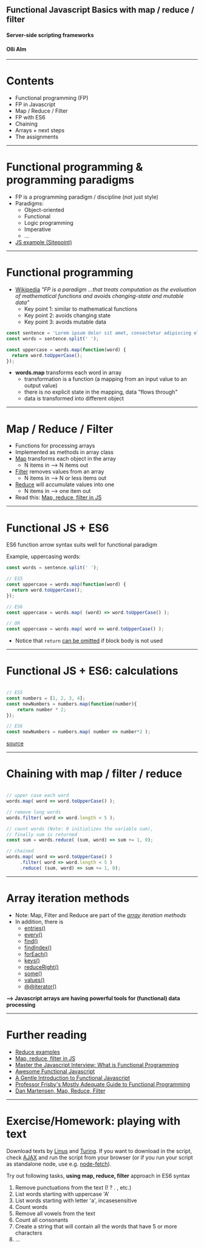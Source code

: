 
## Functional Javascript Basics with map / reduce / filter
#### Server-side scripting frameworks 
#### Olli Alm

---

# Contents

* Functional programming (FP)
* FP in Javascript
* Map / Reduce / Filter
* FP with ES6
* Chaining
* Arrays + next steps
* The assignments

---

# Functional programming & programming paradigms

* FP is a programming paradigm / discipline (not just style)
* Paradigms:
  * Object-oriented
  * Functional
  * Logic programming
  * Imperative 
  * ...
* [JS example (Sitepoint)](https://www.sitepoint.com/introduction-functional-javascript/)

---

# Functional programming

* [Wikipedia](https://en.wikipedia.org/wiki/Functional_programming) *"FP is a paradigm ...that treats computation as the evaluation of mathematical functions and avoids changing-state and mutable data"*
  * Key point 1: similar to mathematical functions
  * Key point 2: avoids changing state 
  * Key point 3: avoids mutable data

```javascript
const sentence = 'Lorem ipsum dolor sit amet, consectetur adipiscing elit.';
const words = sentence.split(' ');

const uppercase = words.map(function(word) {
  return word.toUpperCase();
});

```
* **words.map** transforms each word in array 
  * transformation is a function (a mapping from an input value to an output value)
  * there is no explicit state in the mapping, data "flows through"
  * data is transformed into different object

---

# Map / Reduce / Filter 

* Functions for processing arrays
* Implemented as methods in array class
* [Map](https://developer.mozilla.org/en-US/docs/Web/JavaScript/Reference/Global_Objects/Array/map) transforms each object in the array
  * N items in --> N items out
* [Filter](https://developer.mozilla.org/en-US/docs/Web/JavaScript/Reference/Global_Objects/Array/filter) removes values from an array
  * N items in --> N or less items out
* [Reduce](https://developer.mozilla.org/en-US/docs/Web/JavaScript/Reference/Global_Objects/Array/Reduce) will accumulate values into one
  * N items in --> one item out
* Read this: [Map, reduce, filter in JS](http://cryto.net/~joepie91/blog/2015/05/04/functional-programming-in-javascript-map-filter-reduce/)

---

# Functional JS + ES6

ES6 function arrow syntax suits well for functional paradigm

Example, uppercasing words:

```javascript
const words = sentence.split(' ');

// ES5 
const uppercase = words.map(function(word) {
  return word.toUpperCase();
});

// ES6 
const uppercase = words.map( (word) => word.toUpperCase() );

// OR 
const uppercase = words.map( word => word.toUpperCase() );
```

* Notice that `return` [can be omitted](https://developer.mozilla.org/en-US/docs/Web/JavaScript/Reference/Functions/Arrow_functions#Function_body) if block body is not used

---

# Functional JS + ES6: calculations

```javascript

// ES5
const numbers = [1, 2, 3, 4];
const newNumbers = numbers.map(function(number){
    return number * 2;
});

// ES6 
const newNumbers = numbers.map( number => number*2 );

```

[source](http://cryto.net/~joepie91/blog/2015/05/04/functional-programming-in-javascript-map-filter-reduce/)

---

# Chaining with map / filter / reduce

```javascript

// upper case each word
words.map( word => word.toUpperCase() );

// remove long words
words.filter( word => word.length < 5 );

// count words (Note: 0 initializes the variable sum), 
// finally sum is returned
const sum = words.reduce( (sum, word) => sum += 1, 0);

// chained
words.map( word => word.toUpperCase() )
     .filter( word => word.length < 5 )
     .reduce( (sum, word) => sum += 1, 0);


```
---

# Array iteration methods

* Note: Map, Filter and Reduce are part of the *[array](https://developer.mozilla.org/en-US/docs/Web/JavaScript/Reference/Global_Objects/Array) iteration methods*
* In addition, there is
  * [entries()](https://developer.mozilla.org/en-US/docs/Web/JavaScript/Reference/Global_Objects/Array/entries)
  * [every()](https://developer.mozilla.org/en-US/docs/Web/JavaScript/Reference/Global_Objects/Array/every)
  * [find()](https://developer.mozilla.org/en-US/docs/Web/JavaScript/Reference/Global_Objects/Array/find)
  * [findIndex()](https://developer.mozilla.org/en-US/docs/Web/JavaScript/Reference/Global_Objects/Array/findIndex)
  * [forEach()](https://developer.mozilla.org/en-US/docs/Web/JavaScript/Reference/Global_Objects/Array/forEach)
  * [keys()](https://developer.mozilla.org/en-US/docs/Web/JavaScript/Reference/Global_Objects/Array/keys)
  * [reduceRight()](https://developer.mozilla.org/en-US/docs/Web/JavaScript/Reference/Global_Objects/Array/reduceRight)
  * [some()](https://developer.mozilla.org/en-US/docs/Web/JavaScript/Reference/Global_Objects/Array/some)
  * [values()](https://developer.mozilla.org/en-US/docs/Web/JavaScript/Reference/Global_Objects/Array/values)
  * [@@iterator()](https://developer.mozilla.org/en-US/docs/Web/JavaScript/Reference/Global_Objects/Array/@@iterator)

**--> Javascript arrays are having powerful tools for (functional) data processing**

---

# Further reading

* [Reduce examples](http://www.programwitherik.com/functional-javascript-with-reduce/)
* [Map, reduce, filter in JS](http://cryto.net/~joepie91/blog/2015/05/04/functional-programming-in-javascript-map-filter-reduce/)
* [Master the Javascript Interview: What is Functional Programming](https://medium.com/javascript-scene/master-the-javascript-interview-what-is-functional-programming-7f218c68b3a0)
* [Awesome Functional Javascript](https://github.com/stoeffel/awesome-fp-js)
* [A Gentle Introduction to Functional Javascript](http://jrsinclair.com/articles/2016/gentle-introduction-to-functional-javascript-intro/)
* [Professor Frisby's Mostly Adequate Guide to Functional Programming](https://github.com/MostlyAdequate/mostly-adequate-guide)
* [Dan Martensen, Map, Reduce, Filter](https://danmartensen.svbtle.com/javascripts-map-reduce-and-filter)

---

# Exercise/Homework: playing with text

Download texts by [Linus](https://gist.githubusercontent.com/OAlm/fc8d4c6eadb057ddbb68959743713c69/raw/4b3a7a1cbdecba5ed71fd49f9c651874067e65ad/linus.txt) and [Turing](https://gist.githubusercontent.com/OAlm/5cda155b75b048d9c82bc5fde5606d81/raw/e0dd59c8987ff8a0861f22d133d32ef83d751a80/turing.txt). If you want to download in the script, check [AJAX](https://patrick-ausderau.github.io/Node.js-course/Slides/ES6/4-ES6-promise-fetch.html) and run the script from your browser (or if you run your script as standalone node, use e.g. [node-fetch](https://www.npmjs.com/package/node-fetch)).

Try out following tasks, **using map, reduce, filter** approach in ES6 syntax

1. Remove punctuations from the text (! ? . , etc.) 
2. List words starting with uppercase 'A'
3. List words starting with letter 'a', incasesensitive
4. Count words
5. Remove all vowels from the text
6. Count all consonants
7. Create a string that will contain all the words that have 5 or more characters
8. ...

